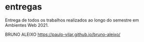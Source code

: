# entregas
Entrega de todos os trabalhos realizados ao longo do semestre em Ambientes Web 2021.

BRUNO ALEIXO
https://paulo-vilar.github.io/bruno-aleixo/
